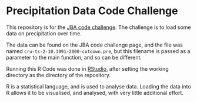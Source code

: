 # Precipitation Data Code Challenge

This repository is for the [JBA code challenge](https://jbasoftware.com/careers/code-challenge/). The challenge is to load some data on precipitation over time.

The data can be found on the JBA code challenge page, and the file was named `cru-ts-2-10.1991-2000-cutdown.pre`, but this filename is passed as a parameter to the main function, and so can be different.

Running this R Code was done in [RStudio](https://www.rstudio.com/), after setting the working directory as the directory of the repository.

R is a statistical language, and is used to analyse data. Loading the data into R allows it to be visualised, and analysed, with very little additional effort.